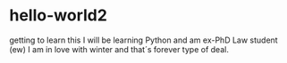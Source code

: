 # hello-world2
getting to learn this
I will be learning Python and am ex-PhD Law student (ew)
I am in love with winter and that´s forever type of deal.
